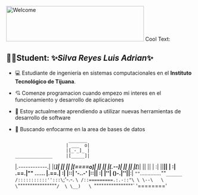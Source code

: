 <a href="https://cooltext.com"><img src="https://images.cooltext.com/5508438.png" width="369" height="95" alt="Welcome" /></a>
<a href="http://cooltext.com" target="_top"><img src="https://cooltext.com/images/ct_pixel.gif" width="80" height="15" alt="Cool Text: Logo and Graphics Generator" border="0" /></a>

## 🧑‍🎓Student: ✨*Silva Reyes Luis Adrian*✨
- 💻 Estudiante de ingeniería en sistemas computacionales en el **Instituto Tecnológico de Tijuana**.
- 💘 Comenze programacion cuando empezo mi interes en el funcionamiento y desarrollo de aplicaciones
- 📖 Estoy actualmente aprendiendo a utilizar nuevas herramientas de desarrollo de software 
- 🔭 Buscando enfocarme en la area de bases de datos 
   
                          _______
                         | ___  o|
                         |[_-_]_ |
      ______________     |[_____]|
     |.------------.|    |[_____]|
     ||            ||    |[====o]|
     ||            ||    |[_.--_]|
     ||            ||    |[_____]|
     ||            ||    |      :|
     ||____________||    |      :|
 .==.|""  ......    |.==.|      :|
 |::| '-.________.-' |::||      :|
 |''|  (__________)-.|''||______:|
 `""`_.............._\""`______
    /:::::::::::'':::\`;'-.-.  `\
   /::=========.:.-::"\ \ \--\   \
   \`""""""""""""""""`/  \ \__)   \
     `""""""""""""""""`    '========'
